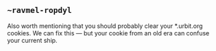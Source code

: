 ## `~ravmel-ropdyl`
Also worth mentioning that you should probably clear your *.urbit.org cookies.  We can fix this — but your cookie from an old era can confuse your current ship.